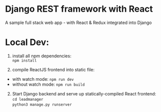 # Django REST framework with React

A sample full stack web app - with React & Redux integrated into Django


# Local Dev:
1. install all npm dependencies:    
   `npm install`  

2. compile ReactJS frontend into static file:     
  - with watch mode: `npm run dev`  
  - without watch mode: `npm run build`   

2. Start Django backend and serve up statically-compiled React frontend:    
  `cd leadmanager`   
  `python3 manage.py runserver`  

